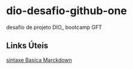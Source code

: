 # dio-desafio-github-one
desafio de projeto DIO_ 
bootcamp GFT

## Links Úteis
[sintaxe Basica Marckdown](https://www.markdownguide.org/basic-syntax/)
